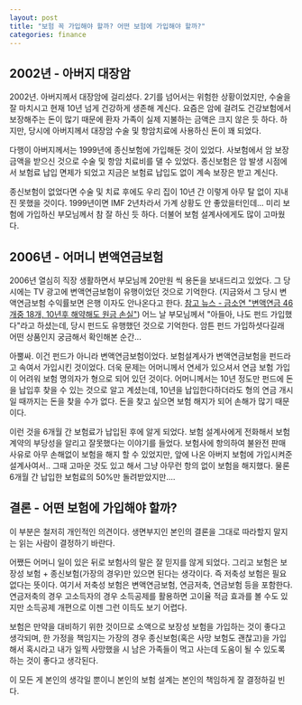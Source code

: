 ```yaml
---
layout: post
title: "보험 꼭 가입해야 할까? 어떤 보험에 가입해야 할까?"
categories: finance
---
```


## 2002년 - 아버지 대장암
2002년. 아버지께서 대장암에 걸리셨다. 2기를 넘어서는 위험한 상황이었지만, 수술을 잘 마치시고 현재 10년 넘게 건강하게 생존해 계신다. 요즘은 암에 걸려도 건강보험에서 보장해주는 돈이 많기 때문에 환자 가족이 실제 지불하는 금액은 크지 않은 듯 하다. 하지만, 당시에 아버지께서 대장암 수술 및 항암치료에 사용하신 돈이 꽤 되었다.

다행이 아버지께서는 1999년에 종신보험에 가입해둔 것이 있었다. 사보험에서 암 보장 금액을 받으신 것으로 수술 및 항암 치료비를 댈 수 있었다. 종신보험은 암 발생 시점에서 보험료 납입 면제가 되었고 지금은 보험료 납입도 없이 계속 보장은 받고 계신다.

종신보험이 없었다면 수술 및 치료 후에도 우리 집이 10년 간 이렇게 아무 탈 없이 지내진 못했을 것이다. 1999년이면 IMF 2년차라서 가계 상황도 안 좋았을터인데... 미리 보험에 가입하신 부모님께서 참 잘 하신 듯 하다. 더불어 보험 설계사에게도 많이 고마웠다.

## 2006년 - 어머니 변액연금보험

2006년 열심히 직장 생활하면서 부모님께 20만원 씩 용돈을 보내드리고 있었다. 그 당시에는 TV 광고에 변액연금보험이 유행이었던 것으로 기억한다. (지금와서 그 당시 변액연금보험 수익률보면 은행 이자도 안나온다고 한다. [참고 뉴스 - 금소연 "변액연금 46개중 18개, 10년후 해약해도 원금 손실"](http://news.naver.com/main/read.nhn?mode=LSD&mid=sec&sid1=101&oid=366&aid=0000052475)) 어느 날 부모님께서 "아들아, 나도 펀드 가입했다"라고 하셨는데, 당시 펀드도 유행했던 것으로 기억한다. 암튼 펀드 가입하셧다길래 어떤 상품인지 궁금해서 확인해본 순간...

아뿔싸. 이건 펀드가 아니라 변액연금보험이었다. 보험설계사가 변액연금보험을 펀드라고 속여서 가입시킨 것이었다. 더욱 문제는 어머니께서 연세가 있으셔서 연금 보험 가입이 어려워 보험 명의자가 형으로 되어 있던 것이다. 어머니께서는 10년 정도만 펀드에 돈을 납입후 찾을 수 있는 것으로 알고 계셨는데, 10년을 납입한다하더라도 형의 연금 개시일 때까지는 돈을 찾을 수가 없다. 돈을 찾고 싶으면 보험 해지가 되어 손해가 많기 때문이다.

이런 것을 6개월 간 보험료가 납입된 후에 알게 되었다. 보험 설계사에게 전화해서 보험 계약의 부당성을 알리고 잘못했다는 이야기를 들었다. 보험사에 항의하여 불완전 판매 사유로 아무 손해없이 보험을 해지 할 수 있었지만, 앞에 나온 아버지 보험에 가입시켜준 설계사여서.. 그때 고마운 것도 있고 해서 그냥 아무런 항의 없이 보험을 해지했다. 물론 6개월 간 납입한 보험료의 50%만 돌려받았지만....

## 결론 - 어떤 보험에 가입해야 할까?

이 부분은 철저히 개인적인 의견이다. 생면부지인 본인의 결론을 그대로 따라할지 말지는 읽는 사람이 결정하기 바란다.

어쨌든 어머니 일이 있은 뒤로 보험사의 말은 잘 믿지를 않게 되었다. 그리고 보험은 보장성 보험 + 종신보험(가장의 경우)만 있으면 된다는 생각이다. 즉 저축성 보험은 필요없다는 뜻이다. 여기서 저축성 보험은 변액연금보험, 연금저축, 연금보험 등을 포함한다. 연금저축의 경우 고소득자의 경우 소득공제를 활용하면 고이율 적금 효과를 볼 수도 있지만 소득공제 개편으로 이젠 그런 이득도 보기 어렵다.

보험은 만약을 대비하기 위한 것이므로 소액으로 보장성 보험을 가입하는 것이 좋다고 생각되며, 한 가정을 책임지는 가장의 경우 종신보험(혹은 사망 보험도 괜찮고)을 가입해서 혹시라고 내가 일찍 사망했을 시 남은 가족들이 먹고 사는데 도움이 될 수 있도록 하는 것이 좋다고 생각된다.

이 모든 게 본인의 생각일 뿐이니 본인의 보험 설계는 본인의 책임하게 잘 결정하길 빈다.
